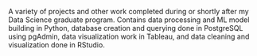 A variety of projects and other work completed during or shortly after my Data Science graduate program. Contains data processing and ML model building in Python, database creation and querying done in PostgreSQL using pgAdmin, data visualization work in Tableau, and data cleaning and visualization done in RStudio. 